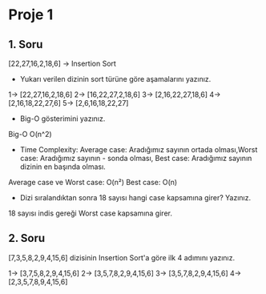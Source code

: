 # Proje 1
## 1. Soru
[22,27,16,2,18,6] -> Insertion Sort
- Yukarı verilen dizinin sort türüne göre aşamalarını yazınız.

1-> [22,27,16,2,18,6]
2-> [16,22,27,2,18,6]
3-> [2,16,22,27,18,6]
4-> [2,16,18,22,27,6]
5-> [2,6,16,18,22,27]

- Big-O gösterimini yazınız.

Big-O  O(n^2)

- Time Complexity: Average case: Aradığımız sayının ortada olması,Worst case: Aradığımız sayının - sonda olması, Best case: Aradığımız sayının dizinin en başında olması.

Average case ve Worst case: O(n²) 
Best case: O(n)

- Dizi sıralandıktan sonra 18 sayısı hangi case kapsamına girer? Yazınız.

18 sayısı indis gereği Worst case kapsamına girer.



## 2. Soru
[7,3,5,8,2,9,4,15,6] dizisinin Insertion Sort'a göre ilk 4 adımını yazınız.

1-> [3,7,5,8,2,9,4,15,6]
2-> [3,5,7,8,2,9,4,15,6]
3-> [3,5,7,8,2,9,4,15,6]
4-> [2,3,5,7,8,9,4,15,6]
